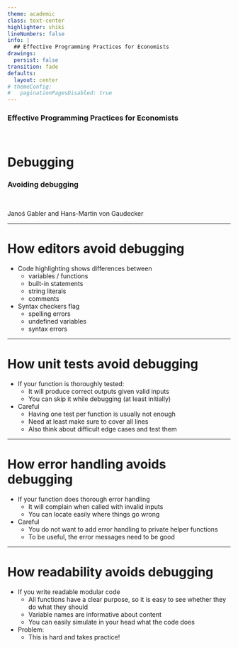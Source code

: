 ```yaml
---
theme: academic
class: text-center
highlighter: shiki
lineNumbers: false
info: |
  ## Effective Programming Practices for Economists
drawings:
  persist: false
transition: fade
defaults:
  layout: center
# themeConfig:
#   paginationPagesDisabled: true
---
```


### Effective Programming Practices for Economists

<br/>

# Debugging

### Avoiding debugging

<br/>


Janoś Gabler and Hans-Martin von Gaudecker

---

# How editors avoid debugging

- Code highlighting shows differences between
  - variables / functions
  - built-in statements
  - string literals
  - comments
- Syntax checkers flag
  - spelling errors
  - undefined variables
  - syntax errors


---

# How unit tests avoid debugging

- If your function is thoroughly tested:
  - It will produce correct outputs given valid inputs
  - You can skip it while debugging (at least initially)
- Careful
  - Having one test per function is usually not enough
  - Need at least make sure to cover all lines
  - Also think about difficult edge cases and test them


---

# How error handling avoids debugging

- If your function does thorough error handling
  - It will complain when called with invalid inputs
  - You can locate easily where things go wrong
- Careful
  - You do not want to add error handling to private helper functions
  - To be useful, the error messages need to be good

---

# How readability avoids debugging

- If you write readable modular code
  - All functions have a clear purpose, so it is easy to see whether they do what they
    should
  - Variable names are informative about content
  - You can easily simulate in your head what the code does
- Problem:
  - This is hard and takes practice!
